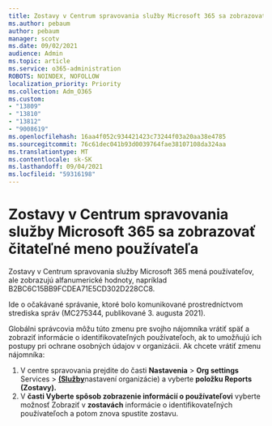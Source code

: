 ```yaml
---
title: Zostavy v Centrum spravovania služby Microsoft 365 sa zobrazovať čitateľné meno používateľa
ms.author: pebaum
author: pebaum
manager: scotv
ms.date: 09/02/2021
audience: Admin
ms.topic: article
ms.service: o365-administration
ROBOTS: NOINDEX, NOFOLLOW
localization_priority: Priority
ms.collection: Adm_O365
ms.custom:
- "13809"
- "13810"
- "13812"
- "9008619"
ms.openlocfilehash: 16aa4f052c934421423c73244f03a20aa38e4785
ms.sourcegitcommit: 76c61dec041b93d0039764fae38107108da324aa
ms.translationtype: MT
ms.contentlocale: sk-SK
ms.lasthandoff: 09/04/2021
ms.locfileid: "59316198"
---
```

# <a name="reports-in-microsoft-365-admin-center-do-not-show-readable-username"></a>Zostavy v Centrum spravovania služby Microsoft 365 sa zobrazovať čitateľné meno používateľa

Zostavy v Centrum spravovania služby Microsoft 365 mená používateľov, ale zobrazujú alfanumerické hodnoty, napríklad B2BC6C15BB9FCDEA71E5CD302D228CC8.

Ide o očakávané správanie, ktoré bolo komunikované prostredníctvom strediska správ (MC275344, publikované 3. augusta 2021). 

Globálni správcovia môžu túto zmenu pre svojho nájomníka vrátiť späť a zobraziť informácie o identifikovateľných používateľoch, ak to umožňujú ich postupy pri ochrane osobných údajov v organizácii. Ak chcete vrátiť zmenu nájomníka:

1. V centre spravovania prejdite do časti **Nastavenia**  >  **Org settings** Services  >  [**(Služby**](https://admin.microsoft.com/Adminportal/Home#/Settings/Services)nastavení organizácie) a vyberte **položku Reports (Zostavy).** 
1. V **časti Vyberte spôsob zobrazenie informácií o používateľovi** vyberte možnosť Zobraziť v **zostavách** informácie o identifikovateľných používateľoch a potom znova spustite zostavu.